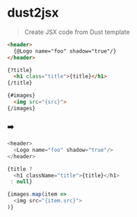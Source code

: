 # dust2jsx

> Create JSX code from Dust template

```html
<header>
  {@Logo name="foo" shadow="true"/}
</header>

{?title}
  <h1 class="title">{title}</h1>
{/title}

{#images}
  <img src="{src}">
{/images}
```

### ➡️

```js
<header>
  <Logo name="foo" shadow="true"/>
</header>

{title ?
  <h1 className="title">{title}</h1>
 : null}

{images.map(item =>
  <img src="{item.src}">
)}
```
